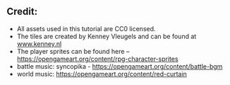 ## Credit:

- All assets used in this tutorial are CC0 licensed. 
- The tiles are created by Kenney Vleugels and can be found at www.kenney.nl
- The player sprites can be found here – https://opengameart.org/content/rpg-character-sprites
- battle music: syncopika - https://opengameart.org/content/battle-bgm
- world music: https://opengameart.org/content/red-curtain